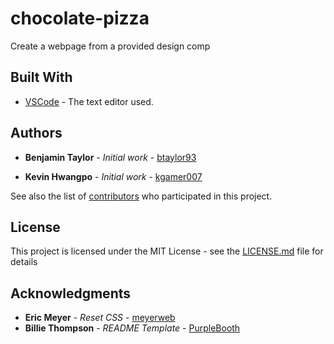 # chocolate-pizza
Create a webpage from a provided design comp

## Built With

* [VSCode](https://code.visualstudio.com/) - The text editor used.

## Authors

* **Benjamin Taylor** - *Initial work* - [btaylor93](https://github.com/btaylor93)

* **Kevin Hwangpo** - *Initial work* - [kgamer007](https://github.com/kgamer007)

See also the list of [contributors](https://github.com/btaylor93/cookie-stand/contributors) who participated in this project.

## License

This project is licensed under the MIT License - see the [LICENSE.md](LICENSE.md) file for details

## Acknowledgments

* **Eric Meyer** - *Reset CSS* - [meyerweb](https://meyerweb.com/eric/tools/css/reset/)
* **Billie Thompson** - *README Template* - [PurpleBooth](https://github.com/PurpleBooth)